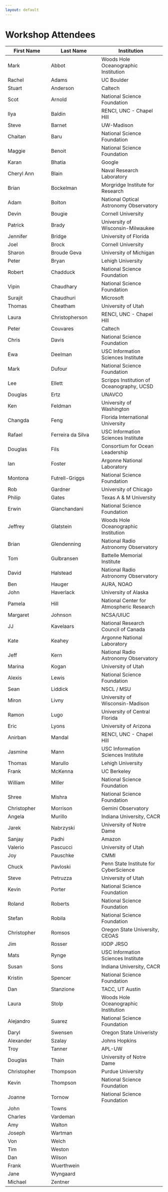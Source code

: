 ```yaml
---
layout: default
---
```


<style>
td:nth-of-type(1) {
    width:18em;
}
td:nth-of-type(2) {
    width:18em;
}
td:nth-of-type(3) {
    width:34em;
}
</style>

# Workshop Attendees

First Name | Last Name | Institution
----------|------------|------------
Mark | Abbot | Woods Hole Oceanographic Institution
Rachel | Adams | UC Boulder
Stuart | Anderson | Caltech
Scot | Arnold | National Science Foundation
Ilya | Baldin | RENCI, UNC - Chapel Hill
Steve | Barnet | UW-Madison
Chaitan | Baru | National Science Foundation
Maggie | Benoit | National Science Foundation
Karan  | Bhatia | Google
Cheryl Ann | Blain | Naval Research Laboratory
Brian | Bockelman | Morgridge Institute for Research
Adam | Bolton | National Optical Astronomy Observatory
Devin | Bougie | Cornell University
Patrick | Brady | University of Wisconsin-Milwaukee
Jennifer | Bridge | University of Florida
Joel | Brock | Cornell University
Sharon | Broude Geva | University of Michigan
Peter | Bryan | Lehigh University
Robert | Chadduck | National Science Foundation
Vipin | Chaudhary | National Science Foundation
Surajit | Chaudhuri | Microsoft
Thomas | Cheatham | University of Utah
Laura | Christopherson | RENCI, UNC - Chapel Hill
Peter | Couvares | Caltech
Chris | Davis | National Science Foundation
Ewa | Deelman | USC Information Sciences Institute
Mark | Dufour | National Science Foundation
Lee | Ellett | Scripps Institution of Oceanography, UCSD
Douglas | Ertz | UNAVCO
Ken | Feldman | University of Washington
Changda | Feng | Florida International University
Rafael | Ferreira da Silva | USC Information Sciences Institute
Douglas | Fils | Consortium for Ocean Leadership
Ian | Foster | Argonne National Laboratory
Montona | Futrell-Griggs | National Science Foundation
Rob | Gardner | University of Chicago
Philip | Gates | Texas A & M University
Erwin | Gianchandani | National Science Foundation
Jeffrey | Glatstein | Woods Hole Oceanographic Institution
Brian | Glendenning | National Radio Astronomy Observatory
Tom | Gulbransen | Battelle Memorial Institute
David | Halstead | National Radio Astronomy Observatory
Ben | Hauger | AURA, NOAO
John | Haverlack | University of Alaska
Pamela | Hill | National Center for Atmospheric Research
Margaret | Johnson | NCSA/UIUC
JJ | Kavelaars | National Research Council of Canada
Kate | Keahey | Argonne National Laboratory
Jeff | Kern | National Radio Astronomy Observatory
Marina | Kogan | University of Utah
Alexis | Lewis | National Science Foundation
Sean | Liddick | NSCL / MSU
Miron | Livny | University of Wisconsin-Madison
Ramon | Lugo | University of Central Florida
Eric | Lyons | University of Arizona
Anirban | Mandal | RENCI, UNC - Chapel Hill
Jasmine | Mann | USC Information Sciences Institute
Thomas | Marullo | Lehigh University
Frank | McKenna | UC Berkeley 
William | Miller | National Science Foundation
Shree | Mishra | National Science Foundation
Christopher | Morrison | Gemini Observatory
Angela | Murillo | Indiana University, CACR
Jarek | Nabrzyski | University of Notre Dame
Sanjay | Padhi | Amazon
Valerio | Pascucci | University of Utah
Joy | Pauschke | CMMI
Chuck | Pavloski | Penn State Institute for CyberScience
Steve | Petruzza | University of Utah
Kevin | Porter | National Science Foundation
Roland | Roberts | National Science Foundation
Stefan | Robila | National Science Foundation
Christopher | Romsos | Oregon State University, CEOAS
Jim | Rosser | IODP JRSO
Mats | Rynge | USC Information Sciences Institute
Susan | Sons | Indiana University, CACR
Kristin | Spencer | National Science Foundation
Dan | Stanzione | TACC, UT Austin
Laura | Stolp | Woods Hole Oceanographic Institution
Alejandro | Suarez | National Science Foundation
Daryl | Swensen | Oregon State Univeristy
Alexander | Szalay | Johns Hopkins
Troy | Tanner | APL-UW
Douglas | Thain | University of Notre Dame
Christopher | Thompson | Purdue University
Kevin | Thompson | National Science Foundation
Joanne | Tornow | National Science Foundation
John | Towns
Charles | Vardeman
Amy | Walton
Joseph | Wartman
Von | Welch
Tim | Weston
Dan | Wilson
Frank | Wuerthwein
Jane | Wyngaard
Michael | Zentner
